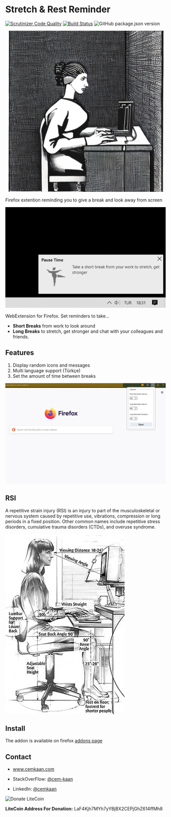 # Stretch & Rest Reminder

[![Scrutinizer Code Quality](https://scrutinizer-ci.com/g/kaanguru/stretch_rest_reminder/badges/quality-score.png?b=master)](https://scrutinizer-ci.com/g/kaanguru/stretch_rest_reminder/?branch=master) [![Build Status](https://scrutinizer-ci.com/g/kaanguru/stretch_rest_reminder/badges/build.png?b=master)](https://scrutinizer-ci.com/g/kaanguru/stretch_rest_reminder/build-status/master) ![GitHub package.json version](https://img.shields.io/github/package-json/v/kaanguru/stretch_rest_reminder)

![working woman](./img/computer.jpg)

Firefox extention reminding you to give a break and look away from screen

![ScreenShots](./img/Screenshot-short-en.png)

WebExtension for Firefox. Set reminders to take...

* **Short Breaks** from work to look around
* **Long Breaks** to stretch, get stronger and chat with your colleagues and friends.

## Features

1. Display random icons and messages
1. Multi language support (Türkçe)
1. Set the amount of time between breaks

![ScreenShots](./img/Screenshot-en.png)

## RSI

A repetitive strain injury (RSI) is an injury to part of the musculoskeletal or nervous system caused by repetitive use, vibrations, compression or long periods in a fixed position. Other common names include repetitive stress disorders, cumulative trauma disorders (CTDs), and overuse syndrome.

![healty ](./img/Computer_Workstation_Variables.jpg)

## Install

The addon is available on firefox [addons page](https://addons.mozilla.org/tr/firefox/addon/stretch-and-rest-reminder/)

## Contact

* www.cemkaan.com

* StackOverFlow: [@cem-kaan](https://stackoverflow.com/users/11993949/cem-kaan "Cem Kaan on stackoverflow")
* LinkedIn: [@cemkaan](https://www.linkedin.com/in/cemkaan/ "Cem Kaan on LinkedIn")

![Donate LiteCoin](https://raw.githubusercontent.com/scottycc/coinwidget.com/master/icon_litecoin.png)

**LiteCoin Address For Donation:** LaF4Kjh7MYh7yYBjBX2CEPjGhZ614ffMh8
